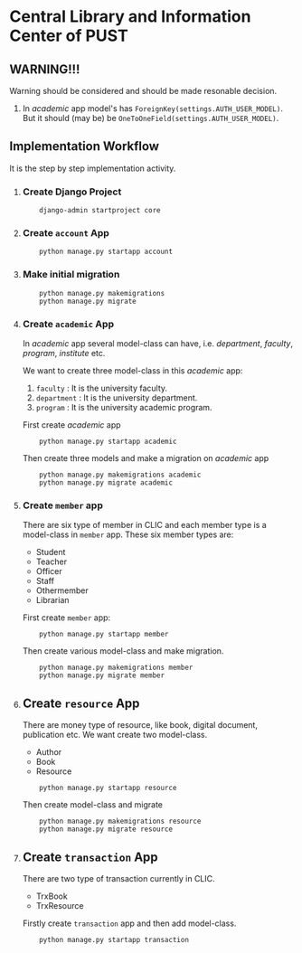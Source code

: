 # Central Library and Information Center of PUST

## WARNING!!!

Warning should be considered and should be made resonable decision.

1. In _academic_ app model's has `ForeignKey(settings.AUTH_USER_MODEL)`. But it should (may be) be `OneToOneField(settings.AUTH_USER_MODEL)`.

## Implementation Workflow

It is the step by step implementation activity.

1. ### Create Django Project

   ```
       django-admin startproject core
   ```

2. ### Create `account` App

   ```
       python manage.py startapp account
   ```

3. ### Make initial migration

   ```
       python manage.py makemigrations
       python manage.py migrate
   ```

4. ### Create `academic` App

   In _academic_ app several model-class can have, i.e. _department_, _faculty_, _program_, _institute_ etc.

   We want to create three model-class in this _academic_ app:

   1. `faculty` : It is the university faculty.
   2. `department` : It is the university department.
   3. `program` : It is the university academic program.

   First create _academic_ app

   ```
       python manage.py startapp academic
   ```

   Then create three models and make a migration on _academic_ app

   ```
       python manage.py makemigrations academic
       python manage.py migrate academic
   ```

5. ### Create `member` app

   There are six type of member in CLIC and each member type is a model-class in `member` app.
   These six member types are:

   - Student
   - Teacher
   - Officer
   - Staff
   - Othermember
   - Librarian

   First create `member` app:

   ```
       python manage.py startapp member
   ```

   Then create various model-class and make migration.

   ```
       python manage.py makemigrations member
       python manage.py migrate member
   ```

6. ## Create `resource` App

   There are money type of resource, like book, digital document, publication etc.
   We want create two model-class.

   - Author
   - Book
   - Resource

   ```
       python manage.py startapp resource
   ```

   Then create model-class and migrate

   ```
       python manage.py makemigrations resource
       python manage.py migrate resource
   ```

7. ## Create `transaction` App

   There are two type of transaction currently in CLIC.

   - TrxBook
   - TrxResource

   Firstly create `transaction` app and then add model-class.

   ```
       python manage.py startapp transaction
   ```
